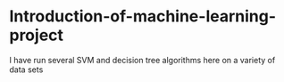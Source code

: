 # Introduction-of-machine-learning-project
I have run several SVM and decision tree algorithms here on a variety of data sets
